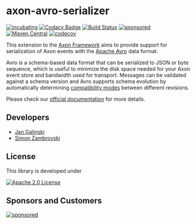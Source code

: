 # axon-avro-serializer

[![incubating](https://img.shields.io/badge/lifecycle-INCUBATING-orange.svg)](https://github.com/holisticon#open-source-lifecycle)
[![Codacy Badge](https://api.codacy.com/project/badge/Grade/e5518754d4fd4eea80ef02a95be59486)](https://app.codacy.com/gh/holixon/axon-avro-serializer?utm_source=github.com&utm_medium=referral&utm_content=holixon/axon-avro-serializer&utm_campaign=Badge_Grade_Settings)
[![Build Status](https://github.com/holixon/axon-avro-serializer/workflows/Development%20branches/badge.svg)](https://github.com/holixon/axon-avro-serializer/actions)
[![sponsored](https://img.shields.io/badge/sponsoredBy-Holisticon-RED.svg)](https://holisticon.de/)
[![Maven Central](https://maven-badges.herokuapp.com/maven-central/io.holixon.axon.avro/axon-avro-serializer/badge.svg)](https://maven-badges.herokuapp.com/maven-central/io.holixon.axon.avro/axon-avro-serializer)
[![codecov](https://codecov.io/gh/holixon/axon-avro-serializer/branch/develop/graph/badge.svg?token=ZKDNW1QJ1Y)](https://codecov.io/gh/holixon/axon-avro-serializer)

This extension to the [Axon Framework](https://docs.axoniq.io/reference-guide/) aims to provide support for serialization of Axon events
with the [Apache Avro](https://avro.apache.org/docs/current/) data format.

Avro is a schema-based data format that can be serialized to JSON or byte sequence, which is useful to minimize the disk space needed for
your Axon event store and bandwidth used for transport. Messages can be validated against a schema version and Avro supports schema
evolution by automatically determining [compatibility modes](https://docs.confluent.io/platform/current/schema-registry/avro.html) between
different revisions.

Please check our [official documentation](https://www.holixon.io/axon-avro-serializer/snapshot/) for more details.


## Developers

* [Jan Galinski](https://github.com/jangalinski)
* [Simon Zambrovski](https://github.com/zambrovski)

## License

This library is developed under

[![Apache 2.0 License](https://img.shields.io/badge/License-Apache%202.0-blue.svg)](https://www.holunda.io/camunda-bpm-taskpool/license)

## Sponsors and Customers

[![sponsored](https://img.shields.io/badge/sponsoredBy-Holisticon-red.svg)](https://holisticon.de/)

